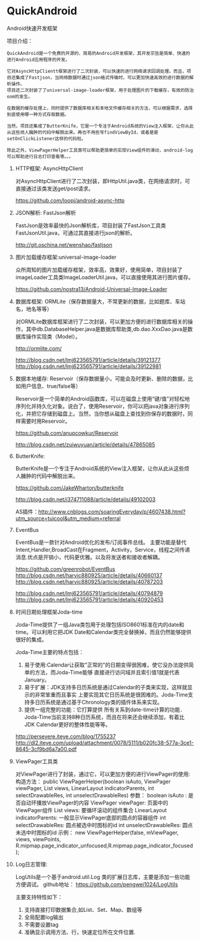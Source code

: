 # QuickAndroid
Android快速开发框架

项目介绍：

    QuickAndroid是一个免费的开源的、简易的Android开发框架，其开发宗旨是简单、快速的进行Android应用程序的开发。
    
    它对AsyncHttpClientt框架进行了二次封装，可以快速的进行网络请求回调处理。而且，项目还集成了Fastjson，当网络数据时通过json格式传输时，可以更加快速高效的进行数据的解析操作。
    项目还二次封装了了universal-image-loader框架，用于处理图片的下载缓存，有效的防治oom的发生。
    
    在数据的缓存处理上，同时提供了数据库相关和本地文件缓存相关的方法，可以根据需求，选择到底使用哪一种方式存取数据。
    
    当然，项目还集成了ButterKnife，它是一个专注于Android系统的View注入框架，让你从此从这些烦人臃肿的代码中解脱出来。再也不用些写findViewById，或者是是setOnClickListener这样的代码啦。
    
    除此之外，ViewPagerHelper工具类可以帮助更简单的实现View组件的滑动，android-log可以帮助进行日志打印查看等。。。


1. HTTP框架: AsyncHttpClient

    对AsyncHttpClient进行了二次封装，即HttpUtil.java类，在网络请求时，可直接通过该类发送get/post请求。

    https://github.com/loopj/android-async-http

2. JSON解析: FastJson解析

    FastJson是效率最快的Json解析库，项目封装了FastJson工具类FastJsonUtil.java，可通过其直接进行json的解析。

    http://git.oschina.net/wenshao/fastjson

3. 图片加载缓存框架:universal-image-loader

    众所周知的图片加载缓存框架，效率高，效果好，使用简单，项目封装了imageLoader工具类ImageLoaderUtil.java，可以直接使用其进行图片缓存。

    https://github.com/nostra13/Android-Universal-Image-Loader

4. 数据库框架: ORMLite（保存数据量大，不常更新的数据，比如题库、车站名，地名等等）

    对ORMLite数据库框架进行了二次封装，可以更加方便的进行数据库相关的操作，其中db.DatabaseHelper.java是数据库帮助类,db.dao.XxxDao.java是数据库操作实现类（Model）。

    http://ormlite.com/

    http://blog.csdn.net/lmj623565791/article/details/39121377
    http://blog.csdn.net/lmj623565791/article/details/39122981

5. 数据本地缓存: Reservoir（保存数据量小，可能会及时更新、删除的数据，比如用户信息、true/false等）

    Reservoir是一个简单的Android函数库，可以在磁盘上使用“键/值”对轻松地序列化并持久化对象。说白了，使用Reservoir，你可以把java对象进行序列化，并把它存储到磁盘上。当然，当你想从磁盘上查找到你保存的数据时，同样需要时用Reservoir。

    https://github.com/anupcowkur/Reservoir

    http://blog.csdn.net/zuiwuyuan/article/details/47865085

6. ButterKnife:

    ButterKnife是一个专注于Android系统的View注入框架，让你从此从这些烦人臃肿的代码中解脱出来。

    https://github.com/JakeWharton/butterknife

    http://blog.csdn.net/i374711088/article/details/49102003

    AS插件：http://www.cnblogs.com/soaringEveryday/p/4607438.html?utm_source=tuicool&utm_medium=referral

7. EventBus

    EventBus是一款针对Android优化的发布/订阅事件总线。
    主要功能是替代Intent,Handler,BroadCast在Fragment，Activity，Service，线程之间传递消息.优点是开销小，代码更优雅。以及将发送者和接收者解耦。

    https://github.com/greenrobot/EventBus
    http://blog.csdn.net/harvic880925/article/details/40660137
    http://blog.csdn.net/harvic880925/article/details/40787203

    http://blog.csdn.net/lmj623565791/article/details/40794879
    http://blog.csdn.net/lmj623565791/article/details/40920453

8. 时间日期处理框架Joda-time

    Joda-Time提供了一组Java类包用于处理包括ISO8601标准在内的date和time。可以利用它把JDK Date和Calendar类完全替换掉，而且仍然能够提供很好的集成。

    Joda-Time主要的特点包括：

    1. 易于使用:Calendar让获取"正常的"的日期变得很困难，使它没办法提供简单的方法，而Joda-Time能够 直接进行访问域并且索引值1就是代表January。
    2. 易于扩展：JDK支持多日历系统是通过Calendar的子类来实现，这样就显示的非常笨重而且事实 上要实现其它日历系统是很困难的。Joda-Time支持多日历系统是通过基于Chronology类的插件体系来实现。
    3. 提供一组完整的功能：它打算提供 所有关系到date-time计算的功能．Joda-Time当前支持8种日历系统，而且在将来还会继续添加，有着比JDK Calendar更好的整体性能等等。

    http://persevere.iteye.com/blog/1755237
    http://dl2.iteye.com/upload/attachment/0078/5111/b020fc38-577a-3ce1-8645-3cf9bd6a7a00.pdf

9. ViewPager工具类

   对ViewPager进行了封装，通过它，可以更加方便的进行ViewPager的使用:
    构造方法： public ViewPagerHelper(boolean isAuto, ViewPager viewPager, List<View> views, LinearLayout indicatorParents,
                              int selectDrawableRes, int unselectDrawableRes)
    参数：
        boolean isAuto :    是否自动环播放ViewPager的内容
        ViewPager viewPager:    页面中的ViewPager组件
        List<View> views:   要循环滚动的组件集合
        LinearLayout indicatorParents:  一般显示ViewPager底部的圆点的容器组件
        int selectDrawableRes: 圆点被选中时图标的id
        int unselectDrawableRes: 圆点未选中时图标的id
    示例：
        new ViewPagerHelper(false, mViewPager, views, viewPoints, R.mipmap.page_indicator_unfocused,R.mipmap.page_indicator_focused);

10. Log日志管理:

    LogUtils是一个基于android.util.Log 类的扩展日志库，主要是添加一些功能方便调试。
    github地址： https://github.com/pengwei1024/LogUtils

    主要支持特性如下：

    1. 支持直接打印数据集合,如List、Set、Map、数组等
    2. 全局配置log输出
    3. 不需要设置tag
    4. 准确显示调用方法、行，快速定位所在文件位置.